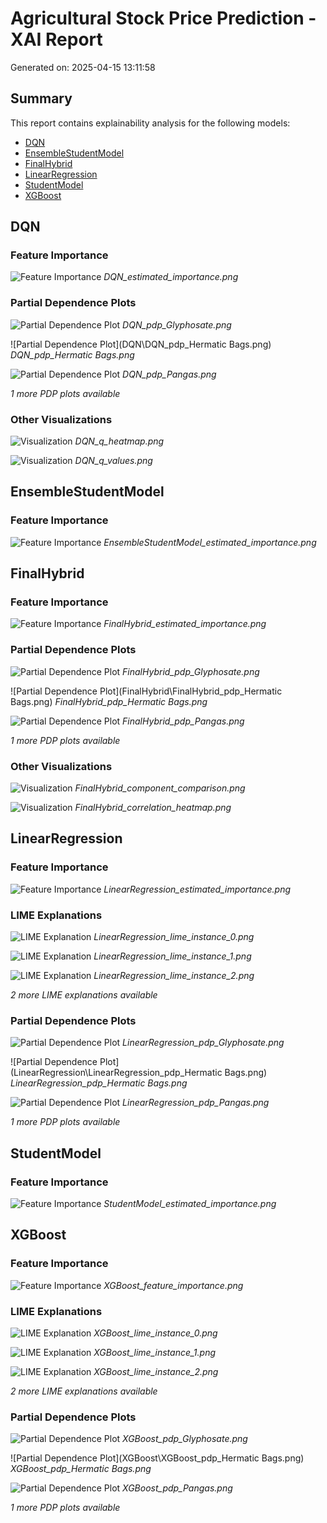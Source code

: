 # Agricultural Stock Price Prediction - XAI Report
Generated on: 2025-04-15 13:11:58

## Summary
This report contains explainability analysis for the following models:
- [DQN](#dqn)
- [EnsembleStudentModel](#ensemblestudentmodel)
- [FinalHybrid](#finalhybrid)
- [LinearRegression](#linearregression)
- [StudentModel](#studentmodel)
- [XGBoost](#xgboost)

## DQN
### Feature Importance
![Feature Importance](DQN\DQN_estimated_importance.png)
*DQN_estimated_importance.png*

### Partial Dependence Plots
![Partial Dependence Plot](DQN\DQN_pdp_Glyphosate.png)
*DQN_pdp_Glyphosate.png*

![Partial Dependence Plot](DQN\DQN_pdp_Hermatic Bags.png)
*DQN_pdp_Hermatic Bags.png*

![Partial Dependence Plot](DQN\DQN_pdp_Pangas.png)
*DQN_pdp_Pangas.png*

*1 more PDP plots available*

### Other Visualizations
![Visualization](DQN\DQN_q_heatmap.png)
*DQN_q_heatmap.png*

![Visualization](DQN\DQN_q_values.png)
*DQN_q_values.png*

## EnsembleStudentModel
### Feature Importance
![Feature Importance](EnsembleStudentModel\EnsembleStudentModel_estimated_importance.png)
*EnsembleStudentModel_estimated_importance.png*

## FinalHybrid
### Feature Importance
![Feature Importance](FinalHybrid\FinalHybrid_estimated_importance.png)
*FinalHybrid_estimated_importance.png*

### Partial Dependence Plots
![Partial Dependence Plot](FinalHybrid\FinalHybrid_pdp_Glyphosate.png)
*FinalHybrid_pdp_Glyphosate.png*

![Partial Dependence Plot](FinalHybrid\FinalHybrid_pdp_Hermatic Bags.png)
*FinalHybrid_pdp_Hermatic Bags.png*

![Partial Dependence Plot](FinalHybrid\FinalHybrid_pdp_Pangas.png)
*FinalHybrid_pdp_Pangas.png*

*1 more PDP plots available*

### Other Visualizations
![Visualization](FinalHybrid\FinalHybrid_component_comparison.png)
*FinalHybrid_component_comparison.png*

![Visualization](FinalHybrid\FinalHybrid_correlation_heatmap.png)
*FinalHybrid_correlation_heatmap.png*

## LinearRegression
### Feature Importance
![Feature Importance](LinearRegression\LinearRegression_estimated_importance.png)
*LinearRegression_estimated_importance.png*

### LIME Explanations
![LIME Explanation](LinearRegression\LinearRegression_lime_instance_0.png)
*LinearRegression_lime_instance_0.png*

![LIME Explanation](LinearRegression\LinearRegression_lime_instance_1.png)
*LinearRegression_lime_instance_1.png*

![LIME Explanation](LinearRegression\LinearRegression_lime_instance_2.png)
*LinearRegression_lime_instance_2.png*

*2 more LIME explanations available*

### Partial Dependence Plots
![Partial Dependence Plot](LinearRegression\LinearRegression_pdp_Glyphosate.png)
*LinearRegression_pdp_Glyphosate.png*

![Partial Dependence Plot](LinearRegression\LinearRegression_pdp_Hermatic Bags.png)
*LinearRegression_pdp_Hermatic Bags.png*

![Partial Dependence Plot](LinearRegression\LinearRegression_pdp_Pangas.png)
*LinearRegression_pdp_Pangas.png*

*1 more PDP plots available*

## StudentModel
### Feature Importance
![Feature Importance](StudentModel\StudentModel_estimated_importance.png)
*StudentModel_estimated_importance.png*

## XGBoost
### Feature Importance
![Feature Importance](XGBoost\XGBoost_feature_importance.png)
*XGBoost_feature_importance.png*

### LIME Explanations
![LIME Explanation](XGBoost\XGBoost_lime_instance_0.png)
*XGBoost_lime_instance_0.png*

![LIME Explanation](XGBoost\XGBoost_lime_instance_1.png)
*XGBoost_lime_instance_1.png*

![LIME Explanation](XGBoost\XGBoost_lime_instance_2.png)
*XGBoost_lime_instance_2.png*

*2 more LIME explanations available*

### Partial Dependence Plots
![Partial Dependence Plot](XGBoost\XGBoost_pdp_Glyphosate.png)
*XGBoost_pdp_Glyphosate.png*

![Partial Dependence Plot](XGBoost\XGBoost_pdp_Hermatic Bags.png)
*XGBoost_pdp_Hermatic Bags.png*

![Partial Dependence Plot](XGBoost\XGBoost_pdp_Pangas.png)
*XGBoost_pdp_Pangas.png*

*1 more PDP plots available*
